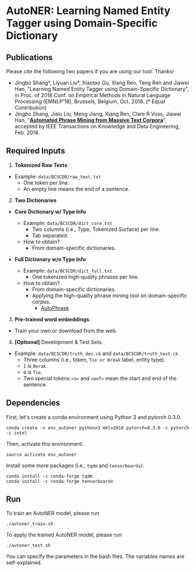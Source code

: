 # AutoNER: Learning Named Entity Tagger using Domain-Specific Dictionary

## Publications

Please cite the following two papers if you are using our tool. Thanks!

- Jingbo Shang*, Liyuan Liu*, Xiaotao Gu, Xiang Ren, Teng Ren and Jiawei Han, "Learning Named Entity Tagger using Domain-Specific Dictionary", in Proc. of 2018 Conf. on Empirical Methods in Natural Language Processing (EMNLP'18), Brussels, Belgium, Oct. 2018. (* Equal Contribution)
- Jingbo Shang, Jialu Liu, Meng Jiang, Xiang Ren, Clare R Voss, Jiawei Han, "**[Automated Phrase Mining from Massive Text Corpora](https://arxiv.org/abs/1702.04457)**", accepted by IEEE Transactions on Knowledge and Data Engineering, Feb. 2018.


## Required Inputs

1. **Tokenized Raw Texts**
  - Example: ```data/BC5CDR/raw_text.txt```
    - One token per line.
    - An empty line means the end of a sentence.
2. **Two Dictionaries**
  - **Core Dictionary w/ Type Info**
    - Example: ```data/BC5CDR/dict_core.txt```
      - Two columns (i.e., Type, Tokenized Surface) per line.
      - Tab separated.
    - How to obtain?
      - From domain-specific dictionaries.
      
  - **Full Dictionary w/o Type Info**
    - Example: ```data/BC5CDR/dict_full.txt```
      - One tokenized high-quality phrases per line.
    - How to obtain? 
      - From domain-specific dictionaries.
      - Applying the high-quality phrase mining tool on domain-specific corpus.
        - [AutoPhrase](https://github.com/shangjingbo1226/AutoPhrase) 
3. **Pre-trained word embeddings**
  - Train your own or download from the web.
4. **[Optional]** Development & Test Sets.
  - Example: ```data/BC5CDR/truth_dev.ck``` and ```data/BC5CDR/truth_test.ck```
    - Three columns (i.e., token, ```Tie or Break``` label, entity type).
    - ```I``` is ```Berak```.
    - ```O``` is ```Tie```.
    - Two special tokens ```<s>``` and ```<eof>``` mean the start and end of the sentence.

## Dependencies

First, let's create a conda environment using Python 3 and pytorch 0.3.0.
```
conda create -n env_autoner python=3 mkl=2018 pytorch=0.3.0 -c pytorch -c intel
```
Then, activate this environment.
```
source activate env_autoner
```
Install some more packages (i.e., ```tqdm``` and ```tensorboardx```).
```
conda install -c conda-forge tqdm
conda install -c conda-forge tensorboardx
```

## Run

To train an AutoNER model, please run
```
./autoner_train.sh
```

To apply the trained AutoNER model, please run
```
./autoner_test.sh
```

You can specify the parameters in the bash files. The variables names are self-explained.
